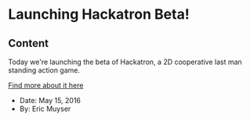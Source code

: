 # Launching Hackatron Beta!

## Content

<p>Today we're launching the beta of Hackatron, a 2D cooperative last man standing action game.</p>
<p><a href="/games/hackatron" class="button blue mini">Find more about it here</a></p>

<ul>
    <li>Date: May 15, 2016</li>
    <li>By: Eric Muyser</li>
</ul>
